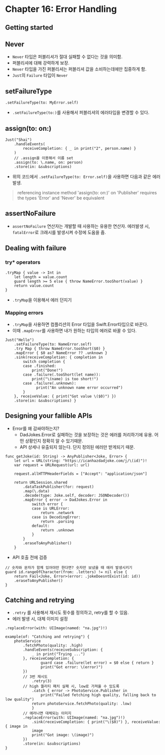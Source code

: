 # Chapter 16: Error Handling

## Getting started

## Never

* `Never` 타입은 퍼블리셔가 절대 실패할 수 없다는 것을 의미함.
* 퍼블리셔에 대해 강력하게 보장.
* `Never` 타입을 가진 퍼블리셔는 퍼블리셔 값을 소비하는데에만 집중하게 함.
* `Just`의 `Failure` 타입이 `Never`

## setFailureType

~~~
.setFailureType(to: MyError.self)
~~~
* `.setFailureType(to:)`를 사용해서 퍼블리셔의 에러타입을 변경할 수 있다.

## assign(to: on:)

~~~
Just("Shai") 
	.handleEvents(
		receiveCompletion: { _ in print("2", person.name) } 
	)
	// .assign을 이용해서 이름 set
	.assign(to: \.name, on: person)
	.store(in: &subscriptions)
~~~

* 위의 코드에서 `.setFailureType(to: Error.self)`을 사용하면 다음과 같은 에러 발생.
> referencing instance method 'assign(to: on:)' on 'Publisher' requires the types 'Error' and 'Never' be equivalent

## assertNoFailure

* `assertNoFailure` 연산자는 개발할 때 사용하는 유용한 연산자. 에러발생 시, `fatalError`로 크래시를 발생시켜 수정에 도움을 줌.

## Dealing with failure

### try* operators

~~~
.tryMap { value -> Int in
	let length = value.count
	guard length >= 5 else { throw NameError.tooShort(value) }
	return value.count 
}
~~~
* `.tryMap`을 이용해서 에러 던지기

### Mapping errors

* `.tryMap`을 사용하면 컴플리션의 Error 타입을 Swift.Error타입으로 바꾼다.
* 이때 `.mapError`를 사용하면 내가 원하는 타입의 에러로 바꿀 수 있다.

~~~
Just("Hello")
	.setFailureType(to: NameError.self)
	.try Map { throw NameError.tooShort($0) }
	.mapError { $0 as? NameError ?? .unknown }
	.sink(receiveCompletion: { completion in
		switch completion {
		case .finished:
			print("Done!")
		case .failure(.tooShort(let name)):
			print("\(name) is too short!")
		case .failure(.unknown):
			  print("An unknown name error occurred")
        }
	}, receiveValue: { print("Got value \($0)") })
	.store(in: &subscriptions) }
~~~

## Designing your fallible APIs

* Error를 왜 감싸야하는지?
  * DadJokes.Error로 실패하는 것을 보장하는 것은 에러를 처리하기에 유용. 어떤 상황인지 정확히 알 수 있기때문.
  * API 상세나 유출되지 않는다. 단지 정의된 에러만 받게되기 때문.

~~~
func getJoke(id: String) -> AnyPublisher<Joke, Error> {
	let url = URL(string: "https://icanhazdadjoke.com/j/\(id)")!
	var request = URLRequest(url: url)
	
	request.allHTTPHeaderFields = ["Accept": "application/json"]
	
    return URLSession.shared
		.dataTaskPublisher(for: request)
		.map(\.data)
        .decode(type: Joke.self, decoder: JSONDecoder())
        .mapError { error -> DadJokes.Error in
			switch error {
       		case is URLError:
	            return .network
        	case is DecodingError:
    	        return .parsing
	        default:
                return .unknown
            }
		}
        .eraseToAnyPublisher()
    }
~~~

* API 호출 전에 검증
~~~
// 숫자와 문자가 함께 있어야만 한다면? 숫자만 보냈을 때 에러 발생시키기
guard id.rangeOfCharacter(from: .letters) != nil else {
	return Fail<Joke, Error>(error: .jokeDoesntExist(id: id))
	.eraseToAnyPublisher()
}
~~~

## Catching and retrying

* `.retry` 를 사용해서 재시도 횟수를 정의하고, retry를 할 수 있음.
* 에러 발생 시, 대체 이미지 설정
~~~
.replaceError(with: UIImage(named: "na.jpg")!)
~~~

~~~
example(of: "Catching and retrying") {
	photoService
		.fetchPhoto(quality: .high)
		.handleEvents(receiveSubscription: { 
			_ in print("Trying ...")
		}, receiveCompletion: {
	        	guard case .failure(let error) = $0 else { return }
		        print("Got error: \(error)")
		})
		// 3번 재시도
	    	.retry(3)
		// high 퀄리티 패치 실패 시, low로 가져올 수 있도록 
    		.catch { error -> PhotoService.Publisher in
        		print("Failed fetching high quality, falling back to low quality")
			return photoService.fetchPhoto(quality: .low)
	    	}
		// 에러나면 대체되는 이미지
		.replaceError(with: UIImage(named: "na.jpg")!)
    		.sink(receiveCompletion: { print("\($0)") }, receiveValue: { image in
			image
			print("Got image: \(image)")
		})
		.store(in: &subscriptions)
}
~~~
